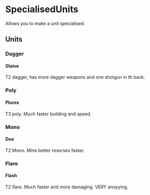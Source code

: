 # SpecialisedUnits
Allows you to make a unit specialised.
## Units
### Dagger
#### Glaive
T2 dagger, has more dagger weapons and one shotgun in th back.
### Poly
#### Plures
T3 poly. Much faster building and speed.
### Mono
#### Duo
T2 Mono. Mine better resorses faster.
### Flare
#### Flash
T2 flare. Much faster and more damaging. VERY anoyying.
